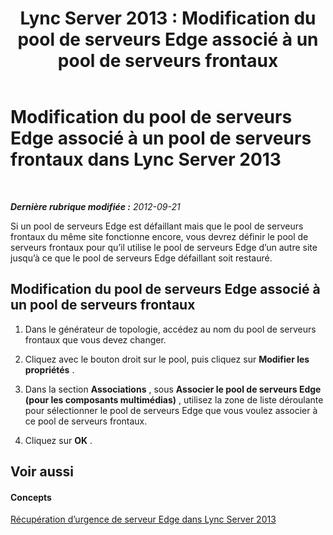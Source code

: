 ﻿---
title: 'Lync Server 2013 : Modification du pool de serveurs Edge associé à un pool de serveurs frontaux'
TOCTitle: Modification du pool de serveurs Edge associé à un pool de serveurs frontaux
ms:assetid: 369468c7-2c0b-48cc-bbc3-825dad7b85aa
ms:mtpsurl: https://technet.microsoft.com/fr-fr/library/JJ688023(v=OCS.15)
ms:contentKeyID: 49891308
ms.date: 05/20/2016
mtps_version: v=OCS.15
ms.translationtype: HT
---

# Modification du pool de serveurs Edge associé à un pool de serveurs frontaux dans Lync Server 2013

 

_**Dernière rubrique modifiée :** 2012-09-21_

Si un pool de serveurs Edge est défaillant mais que le pool de serveurs frontaux du même site fonctionne encore, vous devrez définir le pool de serveurs frontaux pour qu’il utilise le pool de serveurs Edge d’un autre site jusqu’à ce que le pool de serveurs Edge défaillant soit restauré.

## Modification du pool de serveurs Edge associé à un pool de serveurs frontaux

1.  Dans le générateur de topologie, accédez au nom du pool de serveurs frontaux que vous devez changer.

2.  Cliquez avec le bouton droit sur le pool, puis cliquez sur **Modifier les propriétés** .

3.  Dans la section **Associations** , sous **Associer le pool de serveurs Edge (pour les composants multimédias)** , utilisez la zone de liste déroulante pour sélectionner le pool de serveurs Edge que vous voulez associer à ce pool de serveurs frontaux.

4.  Cliquez sur **OK** .

## Voir aussi

#### Concepts

[Récupération d’urgence de serveur Edge dans Lync Server 2013](lync-server-2013-edge-server-disaster-recovery.md)

